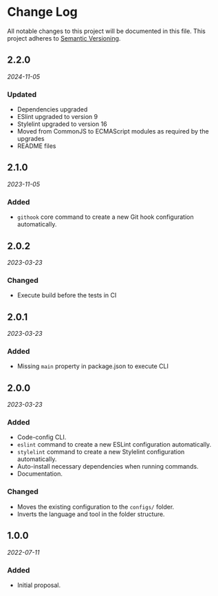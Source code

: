 # Change Log

All notable changes to this project will be documented in this file.
This project adheres to [Semantic Versioning](http://semver.org/).

## 2.2.0

_2024-11-05_

### Updated

* Dependencies upgraded
* ESlint upgraded to version 9
* Stylelint upgraded to version 16
* Moved from CommonJS to ECMAScript modules as required by the upgrades
* README files

## 2.1.0

_2023-11-05_

### Added

* `githook` core command to create a new Git hook configuration automatically.

## 2.0.2

_2023-03-23_

### Changed

* Execute build before the tests in CI

## 2.0.1

_2023-03-23_

### Added

* Missing `main` property in package.json to execute CLI

## 2.0.0

_2023-03-23_

### Added

* Code-config CLI.
* `eslint` command to create a new ESLint configuration automatically.
* `stylelint` command to create a new Stylelint configuration automatically.
* Auto-install necessary dependencies when running commands.
* Documentation.

### Changed

* Moves the existing configuration to the `configs/` folder.
* Inverts the language and tool in the folder structure.

## 1.0.0

_2022-07-11_

### Added

* Initial proposal.

